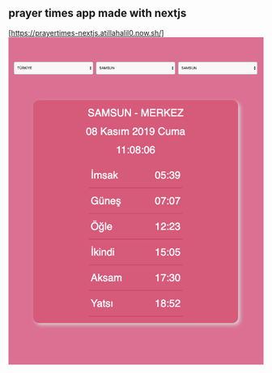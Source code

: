 ## prayer times app made with nextjs

[https://prayertimes-nextjs.atillahalil0.now.sh/]
![](prayertimes-nextjs.png)

